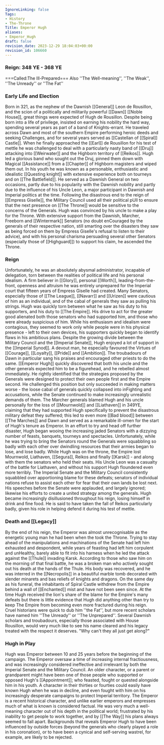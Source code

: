 ```yaml
---
IgnoreLinking: false
Tags:
- History
- The-Throne
Title: Emperor Hugh
aliases:
- Emperor_Hugh
draft: false
revision_date: 2023-12-29 18:04:03+00:00
revision_id: 106660
---
```


### Reign: 348 YE - 368 YE
===Called:The Ill-Prepared=== 
Also ''The Well-meaning'', ''The Weak'', ''The Unready'' or ''The Fat''
### Early Life and Election
Born in 321, as the nephew of the Dawnish [[General]] Leon de Rousillon, and the scion of a politically and militarily powerful [[Dawn]] [[Noble House]], great things were expected of Hugh de Rousillon. Despite being born into a life of privilege, insisted on earning his nobility the hard way, spending several years as part of a band of Knights-errant. He traveled across Dawn and most of the southern Empire performing heroic deeds and seeking Challenges, and for several years served as [[Castellan of [[Spiral]] Castle]]. When he finally approached the [[Earl]] de Rousillon for his test of mettle he was challenged to deal with a particularly nasty band of [[Druj]] attacking into [[Weirwater]] and the Highborn territory of [[Reikos]]. Hugh led a glorious band who sought out the Druj, pinned them down with Magical [[Assistance]] from a [[Chapter]] of Highborn magisters and wiped them out. 
In his youth he was known as a personable, enthusiastic and idealistic [[Questing knight]] with extensive experience both on tourneys and on [[The Battlefield]]. He served as a Dawnish General on two occasions, partly due to his popularity with the Dawnish nobility and partly due to the influence of his Uncle Leon, a major participant in Dawnish and Imperial politics at the time. 
Following the disastrous end to the reign of [[Empress Giselle]], the Military Council used all their political pUll to ensure that the next presence on [[The Throne]] would be sensitive to the concerns of the Generals. Hugh was convinced by his uncle to make a play for the Throne. With extensive support from the Dawnish, Marcher, Freeborn and [[Wintermark]] Senators (no doubt enCouraged by the generals of their respective nation, still smarting over the disasters they saw as being forced on them by Empress Giselle's refusal to listen to their advice), and with his personal charisma persuading several other Senators (especially those of [[Highguard]]) to support his claim, he ascended the Throne.
### Reign
Unfortunately, he was an absolutely abysmal administrator, incapable of delegation, torn between the realities of political life and his personal idealism. A firm believer in [[Glory]], personal [[Worth]], leading-from-the-front, openness and altruism he was entirely unprepared for the Imperial court that fifteen years of Empress Giselle had created. Many Senators, especially those of [[The League]], [[Navarr]] and [[Urizen]] were cautious of him as an individual, and of the cabal of generals they saw as pulling his strings.
Hugh was quickly torn between what he saw as his duty to his supporters, and his duty to [[The Empire]]. His drive to act for the greater good alienated both those senators who had supported him, and those who were already suspicious of him. While his enthusiasm and idealism were contagious, they seemed to work only while people were in his physical presence - left to their own devices, his supporters quickly began to identify flaws in his ambitious plans.
Despite the growing divide between the Military Council and the [[Imperial Senate]], Hugh enjoyed a lot of support in the [[Imperial Synod]]. A devout man, he especially favoured the Virtues of [[Courage]], [[Loyalty]], [[Pride]] and [[Ambition]]. The troubadours of Dawn in particular sang his praises and encouraged other priests to do the same.
[[Emperor Hugh]] quickly discovered that both his uncle and the other generals expected him to be a figurehead, and he rebelled almost immediately. He rightly identified  that the strategies proposed by the Generals were designed to protect their own people first and the Empire second. He challenged this position but only succeeded in making matters worse - the loose cabal of generals quickly collapsed into inFighting and accusations, while the Senate continued to make increasingly unrealistic demands of them. The Marcher generals blamed Hugh and his uncle personally for the loss of [[Mournwold]] and [[Liathaven]] in 349YE, claiming that they had supported Hugh specifically to prevent the disastrous military defeat they suffered; this led to even more [[Bad blood]] between [[The Marches]] and Dawn and served as a remarkable ill-omen for the start of Hugh's tenure as Emperor.
In an effort to try and head off further disaster, Hugh began wooing the increasing jaded Senators with a dizzying number of feasts, banquets, tourneys and spectacles. Unfortunately, while he was trying to bring the Senators round the Generals were squabbling so badly with each other over dwindling resources that their armies began to lose, and lose badly.
While Hugh was on the throne, the Empire lost Mournwold, Liathaven, [[Segura]], Reikos and finally [[Karsk]] - and along with them the senators who held their seats. His Uncle Leon was a casualty of the battle for Liathaven, and without his support Hugh floundered even more terribly. The Imperial Senate and the Military Council consistently squabbled over apportioning blame for these defeats; senators of individual nations refuse to assist each other for fear that their own lands be lost next. His speeches before the Senate were applauded, and largely ignored; likewise his efforts to create a united strategy among the generals. 
Hugh became increasingly disillusioned throughout his reign, losing himself in drink and fine food. He is said to have taken the fall of Reikos particularly badly, given his role in helping defend it during his test of mettle.
### Death and [[Legacy]]
By the end of his reign, the Emperor was almost unrecognisable as the energetic young man he had been when the took the Throne. Trying to stay ahead of the manipulations and machinations of the Senate had left him exhausted and despondent, while years of feasting had left him corpulent and unHealthy, barely able to fit into his harness when he led the attack against the [[Thule]] invading Karsk. 
According to those who saw him on the morning of that final battle, he was a broken man who actively sought out his death at the hands of the Thule. His body was recovered, and he was interred in the [[Necropolis]] in a beautiful marble tomb decorated with slender minarets and bas reliefs of knights and dragons. On the same day as his funeral, the inhabitants of Spiral Castle withdrew from the Empire behind a wall of [[Enchanted]] mist and have not been seen since.
At the time Hugh received the lion's share of the blame for the Empire's many defeats but there is little evidence that Hugh did anything other than try to keep The Empire from becoming even more fractured during his reign. Cruel historians were quick to dub him ''the Fat'', but more recent scholars have named him ''The Unready'' or ''The Unprepared''. Several Dawnish scholars and troubadours, especially those associated with House Rousillon, would very much like to see his name cleared and his legacy treated with the respect it deserves.
"Why can't they all just get along?"
### Hugh in Play
Hugh was Emperor between 10 and 25 years before the beginning of the campaign. The Emperor oversaw a time of increasing internal fractiousness, and was increasingly considered ineffective and irrelevant by both the Imperial Senate and the Military Council. An older character, or a parent or grandparent might have been one of those people who supported or opposed Hugh's [[Appointment]]; who feasted, fought or quested alongside him in his youth. A character in their thirties or fourties could easily have known Hugh when he was in decline, and even fought with him on his increasingly desperate campaigns to protect Imperial territory.
The Emperor is a recent historical character, and unlike earlier emperors and empresses much of what is known is considered factual. He was very much a well-meaning character out of his depth in the political world; frustrated by his inability to get people to work together, and by [[The Way]] his plans always seemed to fall apart. Backgrounds that reveals Emperor Hugh to have been influenced by outside forces (beyond the generals who clearly played a role in his coronation), or to have been a cynical and self-serving wastrel, for example, are likely to be rejected.